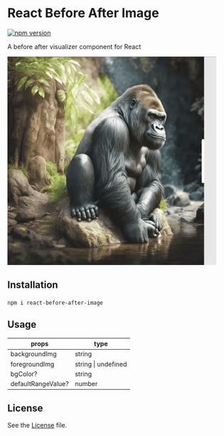 # React Before After Image

[![npm version](https://badge.fury.io/js/react-before-after-image.svg)](https://badge.fury.io/js/react-before-after-image)

A before after visualizer component for React

[![react-before-after-image example](example.gif)](https://github.com/zagoa/react-before-after-image/)

## Installation 
`npm i react-before-after-image`

## Usage
| props             | type       |
|-------            |------      |
|backgroundImg      |string      |
|foregroundImg      |string  \| undefined|
|bgColor?           |string      |
|defaultRangeValue? |number      |

## License 
See the [License](LICENSE) file.
